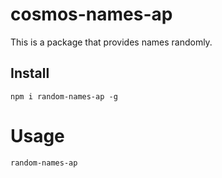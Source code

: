 
# cosmos-names-ap

This is a package that provides names randomly.

## Install

```npm
npm i random-names-ap -g
```

# Usage

```bash
random-names-ap
```